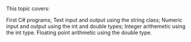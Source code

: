 This topic covers:

First C# programs; Text input and output using the string class; Numeric input and output using the int and double types; Integer arithemetic using the int type. Floating point arithmetic using the double type.